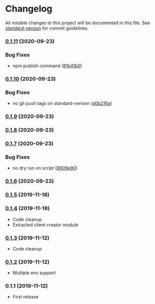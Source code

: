 # Changelog

All notable changes to this project will be documented in this file. See [standard-version](https://github.com/conventional-changelog/standard-version) for commit guidelines.

### [0.1.11](https://github.com/scaccogatto/contentful-module/compare/v0.1.10...v0.1.11) (2020-09-23)


### Bug Fixes

* npm publish command ([81b41b0](https://github.com/scaccogatto/contentful-module/commit/81b41b0a82e19c40d026762d5247330ce9ac3999))

### [0.1.10](https://github.com/scaccogatto/contentful-module/compare/v0.1.9...v0.1.10) (2020-09-23)


### Bug Fixes

* no git push tags on standard-version ([d0b216a](https://github.com/scaccogatto/contentful-module/commit/d0b216a14a46e3671a072f6c7962eeb6ff9f9fc8))

### [0.1.9](https://github.com/scaccogatto/contentful-module/compare/v0.1.8...v0.1.9) (2020-09-23)

### [0.1.8](https://github.com/scaccogatto/contentful-module/compare/v0.1.7...v0.1.8) (2020-09-23)

### [0.1.7](https://github.com/scaccogatto/contentful-module/compare/v0.1.6...v0.1.7) (2020-09-23)


### Bug Fixes

* no dry run on script ([8609e90](https://github.com/scaccogatto/contentful-module/commit/8609e9063f7d1753497f9bba35e6748af97bff99))

### [0.1.6](https://github.com/scaccogatto/contentful-module/compare/v0.1.5...v0.1.6) (2020-09-23)

### [0.1.5](https://github.com/scaccogatto/contentful-module/compare/v0.1.4...v0.1.5) (2019-11-18)

### [0.1.4](https://github.com/scaccogatto/contentful-module/compare/v0.1.3...v0.1.4) (2019-11-18)

- Code cleanup
- Extracted client creator module

### [0.1.3](https://github.com/scaccogatto/contentful-module/compare/v0.1.2...v0.1.3) (2019-11-12)

- Code cleanup

### [0.1.2](https://github.com/scaccogatto/contentful-module/compare/v0.1.1...v0.1.2) (2019-11-12)

- Multiple env support

### 0.1.1 (2019-11-12)

- First release
